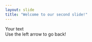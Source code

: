 ```yaml
---
layout: slide  
title: "Welcome to our second slide!"
---
```

Your text  
Use the left arrow to go back!
